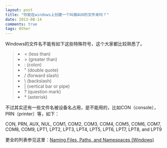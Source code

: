 ```yaml
---
layout: post
title: "你能在windows上创建一个叫做AUX的文件夹吗？"
date: 2013-08-14
comments: true
tags: Other
---
```

<p>Windows的文件名不能有如下这些特殊符号，这个大家都比较熟悉了。</p><blockquote><li>&lt; (less than)</li><li>&gt; (greater than)</li><li>: (colon)</li><li>" (double quote)</li><li>/ (forward slash)</li><li>\ (backslash)</li><li>| (vertical bar or pipe)</li><li>? (question mark)</li><li>* (asterisk)</li></blockquote><p>不过其实还有一些文件名被设备名占用，是不能用的，比如CON（console），PRN（printer）等，如下：</p><p>CON, PRN, AUX,           NUL, COM1, COM2,           COM3, COM4, COM5,           COM6, COM7, COM8,           COM9, LPT1, LPT2,           LPT3, LPT4, LPT5,           LPT6, LPT7, LPT8, and           LPT9</p><p>更全的列表参见这里：<a href="http://msdn.microsoft.com/en-us/library/aa365247.aspx">Naming Files, Paths, and Namespaces (Windows)</a></p>